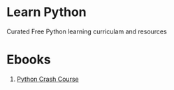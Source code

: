 # Learn Python
 Curated Free Python learning curriculam and resources
# Ebooks

1. [Python Crash Course]()